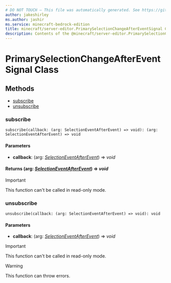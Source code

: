 ```yaml
---
# DO NOT TOUCH — This file was automatically generated. See https://github.com/mojang/minecraftapidocsgenerator to modify descriptions, examples, etc.
author: jakeshirley
ms.author: jashir
ms.service: minecraft-bedrock-edition
title: minecraft/server-editor.PrimarySelectionChangeAfterEventSignal Class
description: Contents of the @minecraft/server-editor.PrimarySelectionChangeAfterEventSignal class.
---
```

# PrimarySelectionChangeAfterEventSignal Class

## Methods
- [subscribe](#subscribe)
- [unsubscribe](#unsubscribe)

### **subscribe**
`
subscribe(callback: (arg: SelectionEventAfterEvent) => void): (arg: SelectionEventAfterEvent) => void
`

#### **Parameters**
- **callback**: (arg: [*SelectionEventAfterEvent*](SelectionEventAfterEvent.md)) => *void*

#### **Returns** (arg: [*SelectionEventAfterEvent*](SelectionEventAfterEvent.md)) => *void*

> [!IMPORTANT]
> This function can't be called in read-only mode.

### **unsubscribe**
`
unsubscribe(callback: (arg: SelectionEventAfterEvent) => void): void
`

#### **Parameters**
- **callback**: (arg: [*SelectionEventAfterEvent*](SelectionEventAfterEvent.md)) => *void*

> [!IMPORTANT]
> This function can't be called in read-only mode.

> [!WARNING]
> This function can throw errors.
